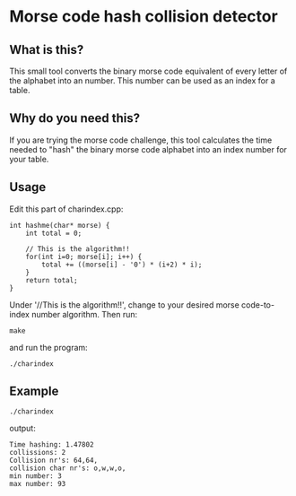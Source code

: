 # Morse code hash collision detector

## What is this?

This small tool converts the binary morse code equivalent of every letter of the alphabet into an number. This number can be used as an index for a table.

## Why do you need this?

If you are trying the morse code challenge, this tool calculates the time needed to "hash" the binary morse code alphabet into an index number for your table.

## Usage

Edit this part of charindex.cpp:

```
int hashme(char* morse) {
	int total = 0;
	
	// This is the algorithm!!
	for(int i=0; morse[i]; i++) {
		total += ((morse[i] - '0') * (i+2) * i);
	}
	return total;
}
```

Under '//This is the algorithm!!', change to your desired morse code-to-index number algorithm. Then run:

```
make
```
and run the program:
```
./charindex
```

## Example
```
./charindex
```

output:
```
Time hashing: 1.47802
collissions: 2
Collision nr's: 64,64,
collision char nr's: o,w,w,o,
min number: 3
max number: 93
```
